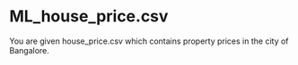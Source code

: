 # ML_house_price.csv
You are given house_price.csv which contains property prices in the city of Bangalore. 
